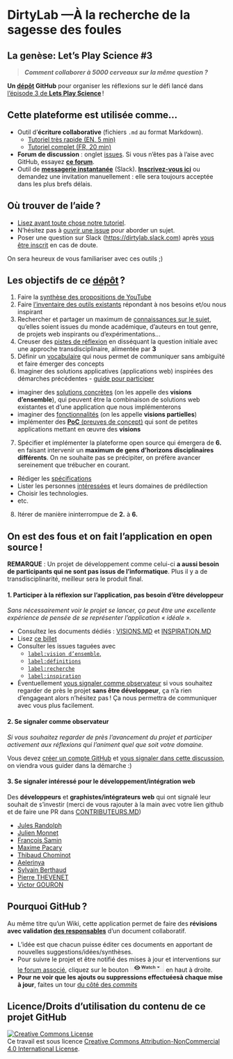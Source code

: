 <a name="hi"></a>
# DirtyLab —À la recherche de la sagesse des foules

## La genèse: Let’s Play Science #3

> ***Comment collaborer à 5000 cerveaux sur la même question ?***

**Un [dépôt](DEFINITIONS.MD#7.a) GitHub** pour organiser les réflexions sur le défi lancé dans [l’épisode 3 de **Lets Play Science**](https://youtu.be/noADnHKyRmc?list=PLl5zW0Z-tqm4FoZo7b0V2Rrysh3xuEAZv&t=22m06s) !

## Cette plateforme est utilisée comme...

* Outil d’**écriture collaborative** (fichiers `.md` au format Markdown).  
  - [Tutoriel très rapide (EN, 5 min)](http://www.remarq.io/articles/five-minutes-to-markdown-mastery/)
  - [Tutoriel complet (FR, 20 min)](http://blog.wax-o.com/2014/04/tutoriel-un-guide-pour-bien-commencer-avec-markdown/)
* **Forum de discussion** : onglet [issues](https://github.com/dirtylab/wiki/issues). Si vous n’êtes pas à l’aise avec GitHub, essayez [**ce forum**](https://www.reddit.com/r/dirtylab/).
* Outil de [**messagerie instantanée**](https://dirtylab.slack.com) (Slack). [**Inscrivez-vous ici**](http://gaelfoppolo.com/projets/dirtylab/slack/) ou demandez une invitation manuellement : elle sera toujours acceptée dans les plus brefs délais.

## Où trouver de l’aide ?

- [Lisez avant toute chose notre tutoriel](HELP.MD).
- N’hésitez pas à [ouvrir une issue](https://github.com/dirtylab/wiki/issues/new) pour aborder un sujet.
- Poser une question sur Slack (https://dirtylab.slack.com) après [vous être inscrit](http://gaelfoppolo.com/projets/dirtylab/slack/) en cas de doute.

On sera heureux de vous familiariser avec ces outils ;)

## Les objectifs de ce [dépôt](DEFINITIONS.MD#7.a) ?

1. Faire la [synthèse des propositions de YouTube](PRATIQUE/SYNTHESE_YOUTUBE.MD)  
2. Faire [l’inventaire des outils existants](PRATIQUE/OUTILS.MD) répondant à nos besoins et/ou nous inspirant
3. Rechercher et partager un maximum de [connaissances sur le sujet](THEORIE/INSPIRATION.MD), qu’elles soient issues du monde académique, d’auteurs en tout genre, de projets web inspirants ou d’expérimentations...
4. Creuser des [pistes de réflexion](THEORIE/PISTES.MD) en disséquant la question initiale avec une approche transdisciplinaire, alimentée par **3**
5. Définir un [vocabulaire](DEFINITIONS.MD) qui nous permet de communiquer sans ambiguïté et faire émerger des concepts
6. Imaginer des solutions applicatives (applications web) inspirées des démarches précédentes - [guide pour participer](https://github.com/dirtylab/wiki/issues/20)
  - imaginer des [solutions concrètes](PRATIQUE/VISIONS.MD) (on les appelle des **visions d’ensemble**), qui peuvent être la combinaison de solutions web existantes et d’une application que nous implémenterons  
  - imaginer des [fonctionnalités](PRATIQUE/VISIONS.MD) (on les appelle **visions partielles**)  
  - implémenter des [**PoC** (preuves de concept)](PRATIQUE/POC.MD) qui sont de petites applications mettant en œuvre des **visions**  
7. Spécifier et implémenter la plateforme open source qui émergera de **6.** en faisant intervenir un **maximum de gens d’horizons disciplinaires différents**. On ne souhaite pas se précipiter, on préfère avancer sereinement que trébucher en courant.
  - Rédiger les [spécifications](PRATIQUE/SPECIFICATIONS.MD)
  - Lister les personnes [intéressées](CONTRIBUTEURS.MD) et leurs domaines de prédilection  
  - Choisir les technologies.
  - etc.
8. Itérer de manière ininterrompue de **2.** à **6.**

<a name="OS"></a>
On est des fous et on fait l’application en open source !
----------------------------------------------------------
**REMARQUE** : Un projet de développement comme celui-ci **a aussi besoin de participants qui ne sont pas issus de l’informatique**. Plus il y a de transdisciplinarité, meilleur sera le produit final.

#### 1. Participer à la réflexion sur l’application, pas besoin d’être développeur
*Sans nécessairement voir le projet se lancer, ça peut être une excellente expérience de pensée de se représenter l’application « idéale ».*

- Consultez les documents dédiés : [VISIONS.MD](PRATIQUE/VISIONS.MD) et [INSPIRATION.MD](THEORIE/INSPIRATION.MD)
- Lisez [ce billet](https://github.com/dirtylab/wiki/issues/20)
- Consulter les issues taguées avec
  - [`label:vision d’ensemble`,](https://github.com/dirtylab/wiki/issues?utf8=%E2%9C%93&q=+is%3Aissue+label%3A%22vision+d%27ensemble%22+)
  - [`label:définitions`](https://github.com/dirtylab/wiki/issues?q=is%3Aissue+label%3Ad%C3%A9finitions)
  - [`label:recherche`](https://github.com/dirtylab/wiki/issues?utf8=%E2%9C%93&q=is%3Aissue+label%3Arecherche+)  
  - [`label:inspiration`](https://github.com/dirtylab/wiki/issues?utf8=%E2%9C%93&q=+is%3Aissue+label%3Ainspiration+)  
- Éventuellement [vous signaler comme observateur](#observer) si vous souhaitez regarder de près le projet **sans être développeur**, ça n’a rien d’engageant alors n’hésitez pas ! Ça nous permettra de communiquer avec vous plus facilement.



<a name="observer"></a>
#### 2. Se signaler comme observateur
*Si vous souhaitez regarder de près l’avancement du projet et participer activement aux réflexions qui l’animent quel que soit votre domaine.*

Vous devez [créer un compte GitHub](https://github.com/join) et [vous signaler dans cette discussion](https://github.com/dirtylab/wiki/issues/16), on viendra vous guider dans la démarche :)

#### 3. Se signaler intéressé pour le développement/intégration web

Des **développeurs** et **graphistes/intégrateurs web** qui ont signalé leur souhait de s’investir (merci de vous rajouter à la main avec votre lien github et de faire une PR dans [CONTRIBUTEURS.MD](CONTRIBUTEURS.MD))

- [Jules Randolph](https://github.com/sveinburne/)
- [Julien Monnet](https://github.com/Roxtarmy)
- [François Samin](https://github.com/fsamin/)
- [Maxime Pacary](https://github.com/Frosty-Z)
- [Thibaud Chominot](https://github.com/Phacocherman/)
- [Aelerinya](https://github.com/Aelerinya)
- [Sylvain Berthaud](https://github.com/akrib/)
- [Pierre THEVENET](https://github.com/Gophys)
- [Victor GOURON](https://github.com/hantropi)

Pourquoi GitHub ?
----------------------------------------------------------
Au même titre qu’un Wiki, cette application permet de faire des **révisions avec validation [des responsables](https://github.com/dirtylab/wiki/issues/19)** d’un document collaboratif.

- L’idée est que chacun puisse éditer ces documents en apportant de nouvelles suggestions/idées/synthèses.
- Pour suivre le projet et être notifié des mises à jour et interventions sur [le forum associé](https://github.com/dirtylab/wiki/issues), cliquez sur le bouton ![Watch](img/watch.png) en haut à droite.
- **Pour ne voir que les ajouts ou suppressions effectuéesà chaque mise à jour**, faites un tour [du côté des *commits*](https://github.com/dirtylab/wiki/commits/master)


Licence/Droits d’utilisation du contenu de ce projet GitHub
----------------------------------------------------------
<a rel="licence" href="http://creativecommons.org/licenses/by-nc/4.0/"><img alt="Creative Commons License" style="border-width:0" src="https://i.creativecommons.org/l/by-nc/4.0/88x31.png"/></a><br/>Ce travail est sous licence <a rel="license" href="http://creativecommons.org/licenses/by-nc/4.0/">Creative Commons Attribution-NonCommercial 4.0 International License</a>.
